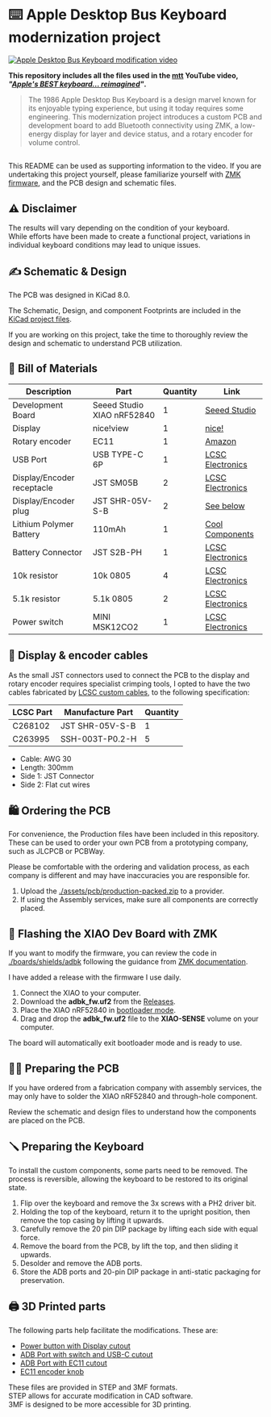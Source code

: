 # ⌨️ Apple Desktop Bus Keyboard modernization project
[![Apple Desktop Bus Keyboard modification video](https://img.youtube.com/vi/NW_LLVD3R3c/0.jpg)](https://www.youtube.com/watch?v=NW_LLVD3R3c)

**This repository includes all the files used in the [mtt](https://www.youtube.com/@mttcx) YouTube video, _"[Apple's BEST keyboard... reimagined](https://www.youtube.com/watch?v=NW_LLVD3R3c)"_.**


<blockquote>
The 1986 Apple Desktop Bus Keyboard is a design marvel known for its enjoyable typing experience, but using it today requires some engineering. This modernization project introduces a custom PCB and development board to add Bluetooth connectivity using ZMK, a low-energy display for layer and device status, and a rotary encoder for volume control. 
</blockquote>

##

This README can be used as supporting information to the video. If you are undertaking this project yourself, please familiarize yourself with [ZMK firmware](https://zmk.dev), and the PCB design and schematic files.

## ⚠️ Disclaimer
The results will vary depending on the condition of your keyboard.  
While efforts have been made to create a functional project, variations in individual keyboard conditions may lead to unique issues.

## ✍️ Schematic & Design
The PCB was designed in KiCad 8.0.

The Schematic, Design, and component Footprints are included in the [KiCad project files](./assets/kicad). 

If you are working on this project, take the time to thoroughly review the design and schematic to understand PCB utilization.

## 🛒 Bill of Materials

| Description | Part | Quantity | Link |
|---|---|---|---|
| Development Board | Seeed Studio XIAO nRF52840 | 1 | [Seeed Studio](https://wiki.seeedstudio.com/XIAO_BLE/) |
| Display | nice!view | 1 | [nice!](https://nicekeyboards.com/nice-view) |
| Rotary encoder | EC11 | 1 | [Amazon](https://www.amazon.co.uk/gp/product/B08728PS6N/ref=ppx_yo_dt_b_search_asin_title?ie=UTF8&psc=1)
| USB Port | USB TYPE-C 6P | 1 | [LCSC Electronics](https://www.lcsc.com/product-detail/USB-Connectors_SHOU-HAN-TYPE-C-6P-QT073_C2681548.html/)|
| Display/Encoder receptacle | JST SM05B | 2 | [LCSC Electronics](https://www.lcsc.com/product-detail/Wire-To-Board-Connector_JST-SM05B-SRSS-TB-LF-SN_C136657.html)|
| Display/Encoder plug | JST SHR-05V-S-B | 2 | [See below](#display%20&amp;%20encoder%20cables)|
| Lithium Polymer Battery | 110mAh | 1 | [Cool Components](https://coolcomponents.co.uk/products/lithium-polymer-battery-110mah?_pos=1&_psq=110mw&_ss=e&_v=1.0)
| Battery Connector | JST S2B-PH | 1 | [LCSC Electronics](https://www.lcsc.com/product-detail/Wire-To-Board-Connector_JST-S2B-PH-K-S-GW_C157932.html)|
| 10k resistor | 10k 0805 | 4 | [LCSC Electronics](https://www.lcsc.com/product-detail/Chip-Resistor-Surface-Mount_UNI-ROYAL-Uniroyal-Elec-0805W8F1002T5E_C17414.html)|
| 5.1k resistor | 5.1k 0805 | 2 | [LCSC Electronics](https://www.lcsc.com/product-detail/Chip-Resistor-Surface-Mount_UNI-ROYAL-Uniroyal-Elec-0805W8F5101T5E_C27834.html)|
| Power switch | MINI MSK12CO2 | 1 | [LCSC Electronics](https://www.lcsc.com/product-detail/Slide-Switches_SHOU-HAN-MINI-MSK12CO2_C2681570.html)

## 🔌 Display & encoder cables
As the small JST connectors used to connect the PCB to the display and rotary encoder requires specialist crimping tools, I opted to have the two cables fabricated by [LCSC custom cables](https://www.lcsc.com/customcables/), to the following specification:

| LCSC Part | Manufacture Part | Quantity |
|---|---|---|
| C268102 | JST SHR-05V-S-B | 1 |
| C263995 | SSH-003T-P0.2-H | 5 |

* Cable: AWG 30
* Length: 300mm
* Side 1: JST Connector
* Side 2: Flat cut wires

## 🛍️ Ordering the PCB
For convenience, the Production files have been included in this repository. These can be used to order your own PCB from a prototyping company, such as JLCPCB or PCBWay.

Please be comfortable with the ordering and validation process, as each company is different and may have inaccuracies you are responsible for.

1. Upload the [./assets/pcb/production-packed.zip]() to a provider.
2. If using the Assembly services, make sure all components are correctly placed.

## 📸 Flashing the XIAO Dev Board with ZMK
If you want to modify the firmware, you can review the code in [./boards/shields/adbk]() following the guidance from [ZMK documentation](https://zmk.dev/docs/development/hardware-integration/new-shield).

I have added a release with the firmware I use daily.

1. Connect the XIAO to your computer.
2. Download the **adbk_fw.uf2** from the [Releases](https://github.com/mattchesters/zmk-apple-desktop-bus-keyboard/releases/).
3. Place the XIAO nRF52840 in [bootloader mode](https://wiki.seeedstudio.com/XIAO_BLE/).
4. Drag and drop the **adbk_fw.uf2** file to the **XIAO-SENSE** volume on your computer.

The board will automatically exit bootloader mode and is ready to use.

## 🧑‍🏭 Preparing the PCB
If you have ordered from a fabrication company with assembly services, the may only have to solder the XIAO nRF52840 and through-hole component.

Review the schematic and design files to understand how the components are placed on the PCB.

## 🪛 Preparing the Keyboard
To install the custom components, some parts need to be removed. The process is reversible, allowing the keyboard to be restored to its original state.

1. Flip over the keyboard and remove the 3x screws with a PH2 driver bit.
2. Holding the top of the keyboard, return it to the upright position, then remove the top casing by lifting it upwards.
3. Carefully remove the 20 pin DIP package by lifting each side with equal force.
4. Remove the board from the PCB, by lift the top, and then sliding it upwards.
5. Desolder and remove the ADB ports.
6. Store the ADB ports and 20-pin DIP package in anti-static packaging for preservation.

## 🖨️ 3D Printed parts
The following parts help facilitate the modifications. These are:
* [Power button with Display cutout](./assets/models/power-cap)
* [ADB Port with switch and USB-C cutout](./assets/models/usb)
* [ADB Port with EC11 cutout](./assets/models/encoder)
* [EC11 encoder knob]((./assets/models/encoder))

These files are provided in STEP and 3MF formats.  
STEP allows for accurate modification in CAD software.  
3MF is designed to be more accessible for 3D printing.
